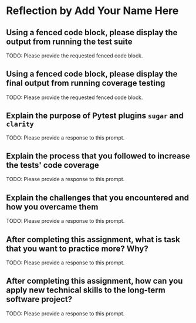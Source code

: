 # Reflection by Add Your Name Here

## Using a fenced code block, please display the output from running the test suite

TODO: Please provide the requested fenced code block.

## Using a fenced code block, please display the final output from running coverage testing

TODO: Please provide the requested fenced code block.

## Explain the purpose of Pytest plugins `sugar` and `clarity`

TODO: Please provide a response to this prompt.

## Explain the process that you followed to increase the tests' code coverage

TODO: Please provide a response to this prompt.

## Explain the challenges that you encountered and how you overcame them

TODO: Please provide a response to this prompt.

## After completing this assignment, what is task that you want to practice more? Why?

TODO: Please provide a response to this prompt.

## After completing this assignment, how can you apply new technical skills to the long-term software project?

TODO: Please provide a response to this prompt.

